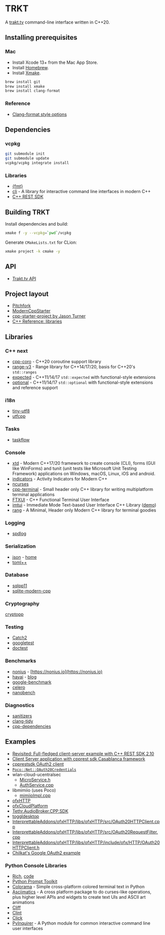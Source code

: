 # TRKT

A [trakt.tv](https://trakt.tv) command-line interface written in C++20.

## Installing prerequisites

### Mac

* Install Xcode 13+ from the Mac App Store.
* Install [Homebrew](https://brew.sh).
* Install [Xmake](https://xmake.io).

```bash
brew install git
brew install xmake
brew install clang-format
```

### Reference

* [Clang-format style options](https://clang.llvm.org/docs/ClangFormatStyleOptions.html)

## Dependencies

### vcpkg

```bash
git submodule init
git submodule update
vcpkg/vcpkg integrate install
```

### Libraries

* [{fmt}](https://fmt.dev)
* [cli](https://github.com/daniele77/cli) - A library for interactive command line interfaces in modern C++
* [C++ REST SDK](https://github.com/Microsoft/cpprestsdk)

## Building TRKT

Install dependencies and build:

```bash
xmake f -y --vcpkg=`pwd`/vcpkg
```

Generate `CMakeLists.txt` for CLion:

```bash
xmake project -k cmake -y
```

## API

* [Trakt.tv API](https://trakt.docs.apiary.io/#introduction/create-an-app)

## Project layout

* [Pitchfork](https://api.csswg.org/bikeshed/?force=1&url=https://raw.githubusercontent.com/vector-of-bool/pitchfork/develop/data/spec.bs)
* [ModernCppStarter](https://github.com/TheLartians/ModernCppStarter)
* [cpp-starter-project by Jason Turner](https://github.com/cpp-best-practices/cpp_starter_project)
* [C++ Reference: libraries](https://en.cppreference.com/w/cpp/links/libs)

## Libraries

### C++ next

* [cpp-coro](https://github.com/lewissbaker/cppcoro) - C++20 coroutine support library
* [range-v3](https://github.com/ericniebler/range-v3) - Range library for C++14/17/20, basis for C++20's `std::ranges`
* [expected](https://github.com/TartanLlama/expected) - C++11/14/17 `std::expected` with functional-style extensions
* [optional](https://github.com/TartanLlama/optional) - C++11/14/17 `std::optional` with functional-style extensions and
  reference support

### i18n

* [tiny-utf8](https://github.com/DuffsDevice/tiny-utf8)
* [utfcpp](https://github.com/nemtrif/utfcpp)

### Tasks

* [taskflow](https://github.com/taskflow/taskflow)

### Console

* [xtd](https://github.com/gammasoft71/xtd) - Modern C++17/20 framework to create console (CLI), forms (GUI like
  WinForms) and tunit (unit tests like Microsoft Unit Testing Framework) applications on Windows, macOS, Linux, iOS and
  android.
* [indicators](https://github.com/p-ranav/indicators/) - Activity Indicators for Modern C++
* [ncurses](https://invisible-island.net/ncurses/)
* [cpp-terminal](https://github.com/jupyter-xeus/cpp-terminal) - Small header only C++ library for writing multiplatform
  terminal applications
* [FTXUI](https://github.com/ArthurSonzogni/FTXUI) - C++ Functional Terminal User Interface
* [imtui](https://github.com/ggerganov/imtui) - Immediate Mode Text-based User Interface C++
  Library ([demo](https://imtui.ggerganov.com))
* [rang](https://github.com/agauniyal/rang) - A Minimal, Header only Modern C++ library for terminal goodies

### Logging

* [spdlog](https://github.com/gabime/spdlog)

### Serialization

* [json](https://github.com/nlohmann/json) - [home](https://json.nlohmann.me)
* [toml++](https://github.com/marzer/tomlplusplus)

### Database

* [sqlpp11](https://github.com/rbock/sqlpp11)
* [sqlite-modern-cpp](https://github.com/SqliteModernCpp/sqlite_modern_cpp)

### Cryptography

[cryptopp](https://github.com/weidai11/cryptopp)

### Testing

* [Catch2](https://github.com/catchorg/Catch2)
* [googletest](https://github.com/google/googletest)
* [doctest](https://github.com/doctest/doctest)

### Benchmarks

* [nonius](https://github.com/libnonius/nonius) - [https://nonius.io](https://nonius.io)
* [hayai](https://github.com/nickbruun/hayai) - [blog](https://bruun.co/2012/02/07/easy-cpp-benchmarking)
* [google-benchmark](https://github.com/google/benchmark)
* [celero](https://github.com/DigitalInBlue/Celero)
* [nanobench](https://github.com/martinus/nanobench)

### Diagnostics

* [sanitizers](https://github.com/google/sanitizers)
* [clang-tidy](https://clang.llvm.org/extra/clang-tidy/)
* [cpp-dependencies](https://github.com/tomtom-international/cpp-dependencies)

## Examples

* [Revisited: Full-fledged client-server example with C++ REST SDK 2.10](https://mariusbancila.ro/blog/2017/11/19/revisited-full-fledged-client-server-example-with-c-rest-sdk-2-10/)
* [Client Server application with cpprest sdk Casablanca framework](https://github.com/kenhero/Cpp-REST-SDK-Client-Server-)
* [cpprestsdk OAuth2 client](https://github.com/Microsoft/cpprestsdk/blob/master/Release/samples/Oauth2Client/Oauth2Client.cpp)
* [`Poco::Net::OAuth20Credentials`](https://docs.pocoproject.org/current/Poco.Net.OAuth20Credentials.html)
* wlan-cloud-ucentralsec
    * [MicroService.h](https://github.com/Telecominfraproject/wlan-cloud-ucentralsec/blob/6d20c8408f30b945090681ddc6f752b721b086ac/src/framework/MicroService.h)
    * [AuthService.cpp](https://github.com/Telecominfraproject/wlan-cloud-ucentralsec/blob/c47e9bc98ddd61a814405afa77b3116eaeb627f7/src/AuthService.cpp)
* libmimiio (uses Poco)
    * [mimiioImpl.cpp](https://github.com/FairyDevicesRD/libmimiio/blob/c9b75db12ea81393d8577f9d2c9ceaa78ec27f10/src/mimiioImpl.cpp)
* [ofxHTTP](https://github.com/bakercp/ofxHTTP/blob/057212876235486aae25256a623edf38282f852e/src/ofxHTTP.h)
* [ofxCloudPlatform](https://github.com/bakercp/ofxCloudPlatform/blob/4a97b38cb9be1faf245b9421789e9b43b5645356/libs/ofxCloudPlatform/src/ServiceAccount.cpp)
* [Tethr.AudioBroker.CPP.SDK](https://github.com/CollabIP/Tethr.AudioBroker.CPP.SDK/blob/c809630018e1cf2ac81b4a6708a5b01ca786b810/Tethr.AudioBroker/Session.cpp)
* [toggldesktop](https://github.com/toggl-open-source/toggldesktop/blob/master/src/https_client.h)
* [InterprettableAddons/ofxHTTP/libs/ofxHTTP/src/OAuth20HTTPClient.cpp](https://github.com/martial/InterprettableAddons/blob/f95b7b19fb63a02f77ead378ca4be2ba59388a4a/ofxHTTP/libs/ofxHTTP/src/OAuth20HTTPClient.cpp)
* [InterprettableAddons/ofxHTTP/libs/ofxHTTP/src/OAuth20RequestFilter.cpp](https://github.com/martial/InterprettableAddons/blob/f95b7b19fb63a02f77ead378ca4be2ba59388a4a/ofxHTTP/libs/ofxHTTP/src/OAuth20RequestFilter.cpp)
* [InterprettableAddons/ofxHTTP/libs/ofxHTTP/include/ofx/HTTP/OAuth20HTTPClient.h](https://github.com/martial/InterprettableAddons/blob/f95b7b19fb63a02f77ead378ca4be2ba59388a4a/ofxHTTP/libs/ofxHTTP/include/ofx/HTTP/OAuth20HTTPClient.h)
* [Chilkat's Google OAuth2 example](https://www.example-code.com/cpp/github_oauth2_access_token.asp)

### Python Console Libraries

* [Rich](https://rich.readthedocs.io/en/latest/console.html), [code](https://github.com/Textualize/rich)
* [Python Prompt Toolkit](https://python-prompt-toolkit.readthedocs.io/en/stable/pages/asking_for_input.html)
* [Colorama](https://github.com/tartley/colorama) - Simple cross-platform colored terminal text in Python
* [Asciimatics](https://github.com/peterbrittain/asciimatics) - A cross platform package to do curses-like operations,
  plus higher level APIs and widgets to create text UIs and ASCII art animations
* [Cliff](https://docs.openstack.org/cliff/latest/install/index.html#)
* [Clint](https://github.com/kennethreitz-archive/clint)
* [Click](https://click.palletsprojects.com/en/8.0.x/parameters/)
* [PyInquirer](https://github.com/CITGuru/PyInquirer) - A Python module for common interactive command line user
  interfaces